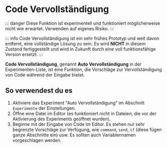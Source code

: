﻿---
prev:
   text: 'Benutzung - Experimente'
   link: '/de-DE/usage/experiments'
next: 
   text: 'Experimente - Projekte'
   link: '/de-DE/usage/experiments/projects'
---

# Code Vervollständigung

::: danger
Diese Funktion ist experimentell und funktioniert möglicherweise nicht wie erwartet. Verwenden auf eigenes Risiko.
:::

::: info
Code Vervollständigung ist ein sehr frühes Prototyp und weit davon entfernt, eine vollständige Lösung zu sein. Es wird **NICHT** in diesem Zustand fertiggestellt und wird in Zukunft durch eine voll funktionsfähige Version ersetzt.
:::

**Code Vervollständigung**, genannt **Auto Vervollständigung** in der Experimenten-Liste, ist eine Funktion, die Vorschläge zur Vervollständigung von Code während der Eingabe bietet.

## So verwendest du es

1. Aktiviere das Experiment "Auto Vervollständigung" im Abschnitt `Experimente` der Einstellungen.
2. Öffne eine Datei im Editor (es funktioniert nicht in Dateien, die vor der Aktivierung des Experiments geöffnet wurden).
3. Beginne mit der Eingabe von Code im Editor. Es stehen nur sehr begrenzte Vorschläge zur Verfügung, wie `command`, `send`, `if` (diese fügen ganze Abschnitte ein) usw. Es sollten auch Variablennamen vorgeschlagen werden.
